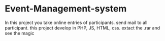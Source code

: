 # Event-Management-system
In this project you take online entries of participants. send mail to all participant. this project develop in PHP, JS, HTML, css.
extact the .rar and see the magic
